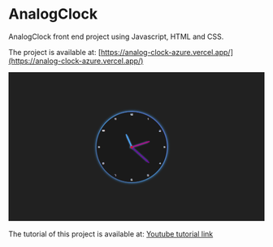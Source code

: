 # AnalogClock
AnalogClock front end project using Javascript, HTML and CSS.

The project is available at: [https://analog-clock-azure.vercel.app/](https://analog-clock-azure.vercel.app/)

<div align="center">
  <img src="./.github/project.gif" alt="project-gif">
</div>


The tutorial of this project is available at: [Youtube tutorial link](https://www.youtube.com/watch?v=K6wsnJbUsGQ)
